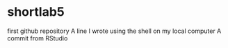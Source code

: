 # shortlab5
first github repository
A line I wrote using the shell on my local computer
A commit from RStudio